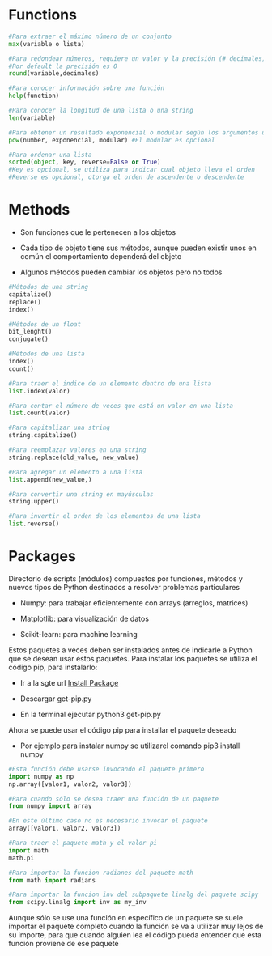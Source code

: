 # Functions

```python
#Para extraer el máximo número de un conjunto
max(variable o lista)

#Para redondear números, requiere un valor y la precisión (# decimales)
#Por default la precisión es 0
round(variable,decimales)

#Para conocer información sobre una función
help(function)

#Para conocer la longitud de una lista o una string
len(variable)

#Para obtener un resultado exponencial o modular según los argumentos usados
pow(number, exponencial, modular) #El modular es opcional

#Para ordenar una lista
sorted(object, key, reverse=False or True)
#Key es opcional, se utiliza para indicar cual objeto lleva el orden
#Reverse es opcional, otorga el orden de ascendente o descendente
```

# Methods

* Son funciones que le pertenecen a los objetos
- Cada tipo de objeto tiene sus métodos, aunque pueden existir unos en común el comportamiento dependerá del objeto

- Algunos métodos pueden cambiar los objetos pero no todos

```python
#Métodos de una string
capitalize()
replace()
index()

#Métodos de un float
bit_lenght()
conjugate()

#Métodos de una lista
index()
count()
```

```python
#Para traer el indice de un elemento dentro de una lista
list.index(valor)

#Para contar el número de veces que está un valor en una lista
list.count(valor)

#Para capitalizar una string
string.capitalize()

#Para reemplazar valores en una string
string.replace(old_value, new_value)

#Para agregar un elemento a una lista
list.append(new_value,)

#Para convertir una string en mayúsculas
string.upper()

#Para invertir el orden de los elementos de una lista
list.reverse()
```

# Packages

Directorio de scripts (módulos) compuestos por funciones, métodos y nuevos tipos de Python destinados a resolver problemas particulares

* Numpy: para trabajar eficientemente con arrays (arreglos, matrices)

* Matplotlib: para visualización de datos

* Scikit-learn: para machine learning

Estos paquetes a veces deben ser instalados antes de indicarle a Python que se desean usar estos paquetes. Para instalar los paquetes se utiliza el código pip, para instalarlo:

* Ir a la sgte url [Install Package](https://pip.pypa.io/en/stable/installation/)

* Descargar get-pip.py

* En la terminal ejecutar python3 get-pip.py

Ahora se puede usar el código pip para installar el paquete deseado

* Por ejemplo para instalar numpy se utilizarel comando pip3 install numpy

```python
#Esta función debe usarse invocando el paquete primero
import numpy as np
np.array([valor1, valor2, valor3])

#Para cuando sólo se desea traer una función de un paquete
from numpy import array

#En este último caso no es necesario invocar el paquete
array([valor1, valor2, valor3])

#Para traer el paquete math y el valor pi
import math
math.pi

#Para importar la funcion radianes del paquete math
from math import radians

#Para importar la funcion inv del subpaquete linalg del paquete scipy
from scipy.linalg import inv as my_inv
```

Aunque sólo se use una función en específico de un paquete se suele importar el paquete completo cuando la función se va a utilizar muy lejos de su importe, para que cuando alguien lea el código pueda entender que esta función proviene de ese paquete
